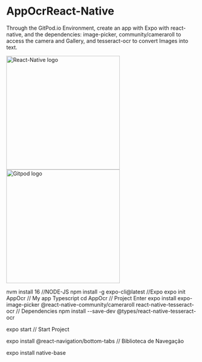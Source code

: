 # AppOcrReact-Native
Through the GitPod.io Environment, create an app with Expo with react-native, and the dependencies: image-picker, community/cameraroll to access the camera and Gallery, and tesseract-ocr to convert Images into text.

<img src="https://i.stack.imgur.com/bdPMp.jpg" alt="React-Native logo" width="300" > <img src="https://mad.ac/media/1024/images/projects/gitpod/gitpod-logo.jpg" alt="Gitpod logo" width="300"> 

nvm install 16 //NODE-JS
npm install -g expo-cli@latest //Expo
expo init AppOcr // My app Typescript
cd AppOcr // Project Enter
expo install expo-image-picker @react-native-community/cameraroll react-native-tesseract-ocr // Dependencies
npm install --save-dev @types/react-native-tesseract-ocr

expo start // Start Project

expo install @react-navigation/bottom-tabs // Biblioteca de Navegação

expo install native-base




